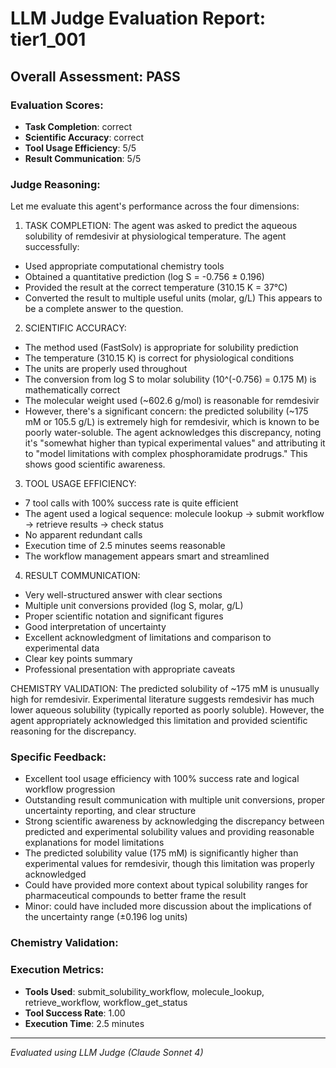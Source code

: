 # LLM Judge Evaluation Report: tier1_001

## Overall Assessment: PASS

### Evaluation Scores:
- **Task Completion**: correct
- **Scientific Accuracy**: correct
- **Tool Usage Efficiency**: 5/5
- **Result Communication**: 5/5

### Judge Reasoning:
Let me evaluate this agent's performance across the four dimensions:

1. TASK COMPLETION: The agent was asked to predict the aqueous solubility of remdesivir at physiological temperature. The agent successfully:
- Used appropriate computational chemistry tools
- Obtained a quantitative prediction (log S = -0.756 ± 0.196)
- Provided the result at the correct temperature (310.15 K = 37°C)
- Converted the result to multiple useful units (molar, g/L)
This appears to be a complete answer to the question.

2. SCIENTIFIC ACCURACY: 
- The method used (FastSolv) is appropriate for solubility prediction
- The temperature (310.15 K) is correct for physiological conditions
- The units are properly used throughout
- The conversion from log S to molar solubility (10^(-0.756) = 0.175 M) is mathematically correct
- The molecular weight used (~602.6 g/mol) is reasonable for remdesivir
- However, there's a significant concern: the predicted solubility (~175 mM or 105.5 g/L) is extremely high for remdesivir, which is known to be poorly water-soluble. The agent acknowledges this discrepancy, noting it's "somewhat higher than typical experimental values" and attributing it to "model limitations with complex phosphoramidate prodrugs." This shows good scientific awareness.

3. TOOL USAGE EFFICIENCY: 
- 7 tool calls with 100% success rate is quite efficient
- The agent used a logical sequence: molecule lookup → submit workflow → retrieve results → check status
- No apparent redundant calls
- Execution time of 2.5 minutes seems reasonable
- The workflow management appears smart and streamlined

4. RESULT COMMUNICATION:
- Very well-structured answer with clear sections
- Multiple unit conversions provided (log S, molar, g/L)
- Proper scientific notation and significant figures
- Good interpretation of uncertainty
- Excellent acknowledgment of limitations and comparison to experimental data
- Clear key points summary
- Professional presentation with appropriate caveats

CHEMISTRY VALIDATION:
The predicted solubility of ~175 mM is unusually high for remdesivir. Experimental literature suggests remdesivir has much lower aqueous solubility (typically reported as poorly soluble). However, the agent appropriately acknowledged this limitation and provided scientific reasoning for the discrepancy.

### Specific Feedback:
- Excellent tool usage efficiency with 100% success rate and logical workflow progression
- Outstanding result communication with multiple unit conversions, proper uncertainty reporting, and clear structure
- Strong scientific awareness by acknowledging the discrepancy between predicted and experimental solubility values and providing reasonable explanations for model limitations
- The predicted solubility value (175 mM) is significantly higher than experimental values for remdesivir, though this limitation was properly acknowledged
- Could have provided more context about typical solubility ranges for pharmaceutical compounds to better frame the result
- Minor: could have included more discussion about the implications of the uncertainty range (±0.196 log units)

### Chemistry Validation:


### Execution Metrics:
- **Tools Used**: submit_solubility_workflow, molecule_lookup, retrieve_workflow, workflow_get_status
- **Tool Success Rate**: 1.00
- **Execution Time**: 2.5 minutes

---
*Evaluated using LLM Judge (Claude Sonnet 4)*
